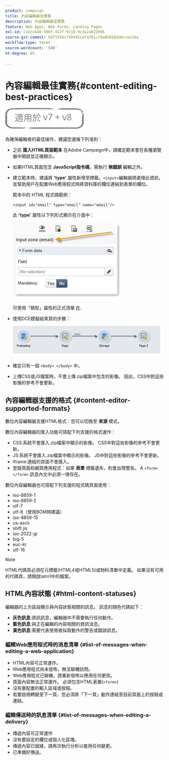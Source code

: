 ```yaml
---
product: campaign
title: 內容編輯最佳實務
description: 內容編輯最佳實務
feature: Web Apps, Web Forms, Landing Pages
exl-id: c1eccb48-59bf-412f-9c18-9cda2a022096
source-git-commit: b6f1556cf49492cefaf61c29a058584b0ccee16a
workflow-type: tm+mt
source-wordcount: '548'
ht-degree: 6%

---
```


# 內容編輯最佳實務{#content-editing-best-practices}

![](../../assets/common.svg)

為確保編輯者的最佳操作，建議您遵循下列准則：

* 之前 **匯入HTML頁面範本** 在Adobe Campaign中，請確定範本會在各種瀏覽器中開啟並正確顯示。
* 如果HTML頁面包含 **JavaScript指令碼**，需執行 **無錯誤** 編輯之外。
* 建立範本時，建議將 **&#39;type&#39;** 屬性新增至標籤。`<input>`編輯器將處理此資訊，並幫助用戶在配置Web應用程式時將資料庫的欄位連結到表單的欄位。

   範本中的 HTML 程式碼範例：

   ```
   <input id="email" type="email" name="email"/>
   ```

   此 **&#39;type&#39;** 屬性以下列形式顯示在介面中：

   ![](assets/dce_sidebar_inputtypechanges.png)

   可使用「類型」屬性的正式清單 [在](https://www.w3schools.com/tags/att_input_type.asp).

* 使用DCE模擬結束頁的步驟：

   ![](assets/dce_enchainement.png)

* 確定只有一個 `<body> </body>` 中。
* 上傳CSS或JS檔案時，不會上傳.zip檔案中包含的影像。 因此，CSS中對這些影像的參考不會更新。

## 內容編輯器支援的格式 {#content-editor-supported-formats}

數位內容編輯器支援HTML格式：您可以切換至 **來源** 模式。

數位內容編輯器的匯入功能可搭配下列支援的格式運作：

* CSS:系統不會匯入.zip檔案中顯示的影像。 CSS中對這些影像的參考不會更新。
* JS:系統不會匯入.zip檔案中顯示的影像。 JS中對這些影像的參考不會更新。
* Iframe:連結的頁面不會匯入。
* 登錄頁面和網頁應用程式：如果 **表單** 標籤遺失，則會出現警告。 A `<form> </form>` 訊息內文中必須一律存在。

數位內容編輯器也可搭配下列支援的程式碼頁面使用：

* iso-8859-1
* iso-8859-2
* utf-7
* utf-8（使用BOM時建議）
* iso-8859-15
* us-ascii
* shift jis
* iso-2022-jp
* big-5
* euc-kr
* utf-16

>[!NOTE]
>
>HTML代碼頁必須在元標籤(HTML4或HTML5)或物料清單中定義。 如果沒有可用的代碼頁，請開啟latin1中的檔案。

## HTML內容狀態 {#html-content-statuses}

編輯器的上方區段顯示與內容狀態相關的訊息。 訊息的顏色代碼如下：

* **灰色訊息**:資訊訊息，編輯器中不需要執行任何動作。
* **藍色訊息**:與正在編輯的內容相關的資訊消息。
* **黃色訊息**:需要代表使用者採取動作的警告或錯誤訊息。

### 編輯Web應用程式時的消息清單 {#list-of-messages-when-editing-a-web-application}

* HTML內容可正常運作。
* Web應用程式尚未發佈，無法聯機訪問。
* Web應用程式已聯機，請重新發佈以應用任何更改。
* 頁面內容無法正常運作。 必須包含HTML表單(`<form>`)
* 沒有要配置的輸入區域或按鈕。
* 若要啟用轉變至下一頁，您必須將「下一頁」動作連結至目前頁面上的按鈕或連結。

### 編輯傳送時的訊息清單 {#list-of-messages-when-editing-a-delivery}

* 傳遞內容可正常運作
* 沒有要設定的欄位或個人化區塊。
* 傳遞內容已就緒，請再次執行分析以套用任何變更。
* 已準備好傳送。
